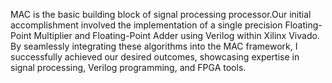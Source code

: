  MAC is the basic building block of signal processing processor.Our initial accomplishment involved the implementation of a single precision Floating-Point Multiplier and Floating-Point Adder using Verilog within Xilinx Vivado. By seamlessly integrating these algorithms into the MAC framework, I successfully achieved our desired outcomes, showcasing expertise in signal processing, Verilog programming, and FPGA tools.
